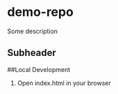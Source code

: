 # demo-repo

Some description


## Subheader




##Local Development

1. Open index.html in your browser